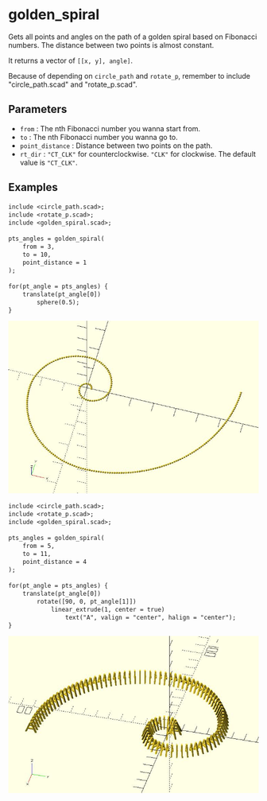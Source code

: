 # golden_spiral

Gets all points and angles on the path of a golden spiral based on Fibonacci numbers. The distance between two  points is almost constant. 

It returns a vector of `[[x, y], angle]`. 

Because of depending on `circle_path` and `rotate_p`, remember to include "circle_path.scad" and "rotate_p.scad".

## Parameters

- `from` : The nth Fibonacci number you wanna start from.
- `to` : The nth Fibonacci number you wanna go to.
- `point_distance` : Distance between two points on the path.
- `rt_dir` : `"CT_CLK"` for counterclockwise. `"CLK"` for clockwise. The default value is `"CT_CLK"`.

## Examples
    
	include <circle_path.scad>;
	include <rotate_p.scad>;
	include <golden_spiral.scad>;
	        
	pts_angles = golden_spiral(
	    from = 3, 
	    to = 10, 
	    point_distance = 1
	);
	
	for(pt_angle = pts_angles) {
	    translate(pt_angle[0]) 
	        sphere(0.5);
    }

![golden_spiral](images/lib-golden_spiral-1.JPG)
	
	include <circle_path.scad>;
	include <rotate_p.scad>;
	include <golden_spiral.scad>;
	        
	pts_angles = golden_spiral(
	    from = 5, 
	    to = 11, 
	    point_distance = 4
	);
	    
	for(pt_angle = pts_angles) {
	    translate(pt_angle[0]) 
	        rotate([90, 0, pt_angle[1]])
	            linear_extrude(1, center = true) 
	                text("A", valign = "center", halign = "center");
	}
    
![golden_spiral](images/lib-golden_spiral-2.JPG)